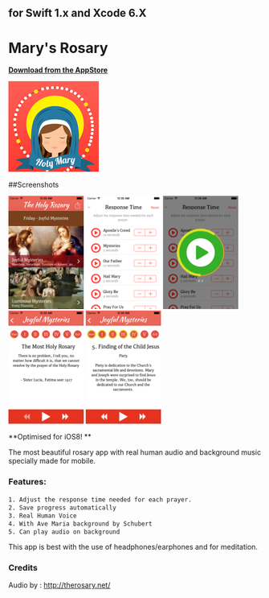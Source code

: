 ## for Swift 1.x and Xcode 6.X

# Mary's Rosary

**[Download from the AppStore](https://itunes.apple.com/us/app/marys-rosary/id1034355078?ls=1&mt=8)**

![image](https://raw.githubusercontent.com/webninjamobile/marys-rosary/master/appstore_assets/appicons/Icon-60%403x.png)


##Screenshots


<img src="https://raw.githubusercontent.com/webninjamobile/marys-rosary/master/appstore_assets/screenshots/1.png" width="150">
<img src="https://raw.githubusercontent.com/webninjamobile/marys-rosary/master/appstore_assets/screenshots/2.png" width="150">
<img src="https://raw.githubusercontent.com/webninjamobile/marys-rosary/master/appstore_assets/screenshots/3.png" width="150">
<img src="https://raw.githubusercontent.com/webninjamobile/marys-rosary/master/appstore_assets/screenshots/4.png" width="150">
<img src="https://raw.githubusercontent.com/webninjamobile/marys-rosary/master/appstore_assets/screenshots/5.png" width="150">

**Optimised for iOS8!
**

The most beautiful rosary app with real human audio and background music specially made for mobile.

### Features:
	1. Adjust the response time needed for each prayer. 
	2. Save progress automatically
	3. Real Human Voice
	4. With Ave Maria background by Schubert
	5. Can play audio on background

This app is best with the use of headphones/earphones and for meditation.

### Credits

Audio by : http://therosary.net/


